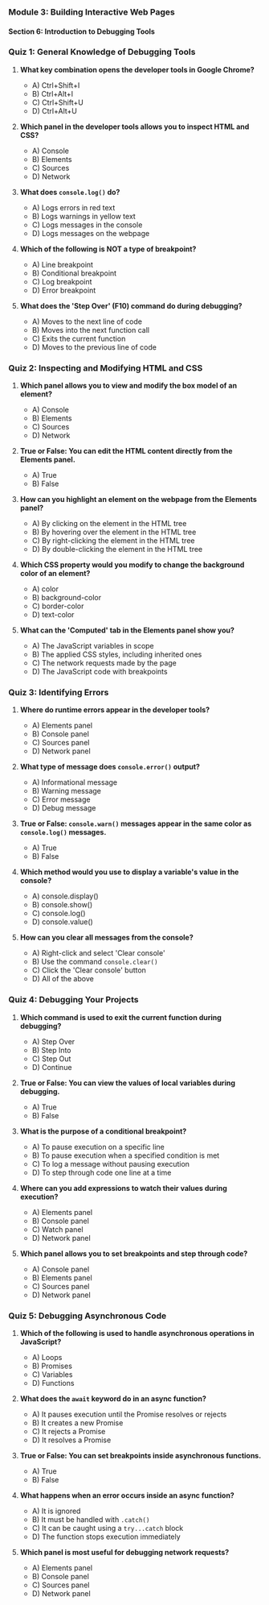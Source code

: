 ### Module 3: Building Interactive Web Pages

#### Section 6: Introduction to Debugging Tools


### Quiz 1: General Knowledge of Debugging Tools

1. **What key combination opens the developer tools in Google Chrome?**
   - A) Ctrl+Shift+I
   - B) Ctrl+Alt+I
   - C) Ctrl+Shift+U
   - D) Ctrl+Alt+U

2. **Which panel in the developer tools allows you to inspect HTML and CSS?**
   - A) Console
   - B) Elements
   - C) Sources
   - D) Network

3. **What does `console.log()` do?**
   - A) Logs errors in red text
   - B) Logs warnings in yellow text
   - C) Logs messages in the console
   - D) Logs messages on the webpage

4. **Which of the following is NOT a type of breakpoint?**
   - A) Line breakpoint
   - B) Conditional breakpoint
   - C) Log breakpoint
   - D) Error breakpoint

5. **What does the 'Step Over' (F10) command do during debugging?**
   - A) Moves to the next line of code
   - B) Moves into the next function call
   - C) Exits the current function
   - D) Moves to the previous line of code

### Quiz 2: Inspecting and Modifying HTML and CSS

1. **Which panel allows you to view and modify the box model of an element?**
   - A) Console
   - B) Elements
   - C) Sources
   - D) Network

2. **True or False: You can edit the HTML content directly from the Elements panel.**
   - A) True
   - B) False

3. **How can you highlight an element on the webpage from the Elements panel?**
   - A) By clicking on the element in the HTML tree
   - B) By hovering over the element in the HTML tree
   - C) By right-clicking the element in the HTML tree
   - D) By double-clicking the element in the HTML tree

4. **Which CSS property would you modify to change the background color of an element?**
   - A) color
   - B) background-color
   - C) border-color
   - D) text-color

5. **What can the 'Computed' tab in the Elements panel show you?**
   - A) The JavaScript variables in scope
   - B) The applied CSS styles, including inherited ones
   - C) The network requests made by the page
   - D) The JavaScript code with breakpoints

### Quiz 3: Identifying Errors

1. **Where do runtime errors appear in the developer tools?**
   - A) Elements panel
   - B) Console panel
   - C) Sources panel
   - D) Network panel

2. **What type of message does `console.error()` output?**
   - A) Informational message
   - B) Warning message
   - C) Error message
   - D) Debug message

3. **True or False: `console.warn()` messages appear in the same color as `console.log()` messages.**
   - A) True
   - B) False

4. **Which method would you use to display a variable's value in the console?**
   - A) console.display()
   - B) console.show()
   - C) console.log()
   - D) console.value()

5. **How can you clear all messages from the console?**
   - A) Right-click and select 'Clear console'
   - B) Use the command `console.clear()`
   - C) Click the 'Clear console' button
   - D) All of the above

### Quiz 4: Debugging Your Projects

1. **Which command is used to exit the current function during debugging?**
   - A) Step Over
   - B) Step Into
   - C) Step Out
   - D) Continue

2. **True or False: You can view the values of local variables during debugging.**
   - A) True
   - B) False

3. **What is the purpose of a conditional breakpoint?**
   - A) To pause execution on a specific line
   - B) To pause execution when a specified condition is met
   - C) To log a message without pausing execution
   - D) To step through code one line at a time

4. **Where can you add expressions to watch their values during execution?**
   - A) Elements panel
   - B) Console panel
   - C) Watch panel
   - D) Network panel

5. **Which panel allows you to set breakpoints and step through code?**
   - A) Console panel
   - B) Elements panel
   - C) Sources panel
   - D) Network panel

### Quiz 5: Debugging Asynchronous Code

1. **Which of the following is used to handle asynchronous operations in JavaScript?**
   - A) Loops
   - B) Promises
   - C) Variables
   - D) Functions

2. **What does the `await` keyword do in an async function?**
   - A) It pauses execution until the Promise resolves or rejects
   - B) It creates a new Promise
   - C) It rejects a Promise
   - D) It resolves a Promise

3. **True or False: You can set breakpoints inside asynchronous functions.**
   - A) True
   - B) False

4. **What happens when an error occurs inside an async function?**
   - A) It is ignored
   - B) It must be handled with `.catch()`
   - C) It can be caught using a `try...catch` block
   - D) The function stops execution immediately

5. **Which panel is most useful for debugging network requests?**
   - A) Elements panel
   - B) Console panel
   - C) Sources panel
   - D) Network panel

